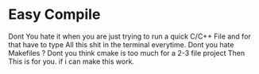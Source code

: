 # Easy Compile
Dont You hate it when you are just trying to run a quick C/C++ File and for that have to type All this shit in the terminal everytime.
Dont you hate Makefiles ? Dont you think cmake is too much for a 2-3 file project Then This is for you. if i can make this work.